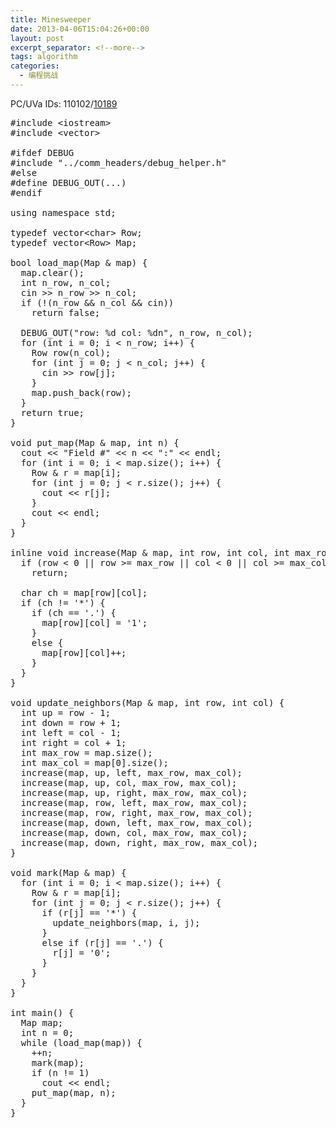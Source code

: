 ```yaml
---
title: Minesweeper
date: 2013-04-06T15:04:26+00:00
layout: post
excerpt_separator: <!--more-->
tags: algorithm
categories:
  - 编程挑战
---
```

PC/UVa IDs: 110102/<a href="http://uva.onlinejudge.org/index.php?option=com_onlinejudge&#038;Itemid=8&#038;page=show_problem&#038;problem=1130" target="_blank">10189</a>

<!--more-->

<pre class="brush: cpp; title: ; notranslate" title="">#include &lt;iostream&gt;
#include &lt;vector&gt;

#ifdef DEBUG
#include "../comm_headers/debug_helper.h"
#else
#define DEBUG_OUT(...)
#endif

using namespace std;

typedef vector&lt;char&gt; Row;
typedef vector&lt;Row&gt; Map;

bool load_map(Map & map) {
  map.clear();
  int n_row, n_col;
  cin &gt;&gt; n_row &gt;&gt; n_col;
  if (!(n_row && n_col && cin))
    return false;

  DEBUG_OUT("row: %d col: %dn", n_row, n_col);
  for (int i = 0; i &lt; n_row; i++) {
    Row row(n_col);
    for (int j = 0; j &lt; n_col; j++) {
      cin &gt;&gt; row[j];
    }
    map.push_back(row);
  }
  return true;
}

void put_map(Map & map, int n) {
  cout &lt;&lt; "Field #" &lt;&lt; n &lt;&lt; ":" &lt;&lt; endl;
  for (int i = 0; i &lt; map.size(); i++) {
    Row & r = map[i];
    for (int j = 0; j &lt; r.size(); j++) {
      cout &lt;&lt; r[j];
    }
    cout &lt;&lt; endl;
  }
}

inline void increase(Map & map, int row, int col, int max_row, int max_col) {
  if (row &lt; 0 || row &gt;= max_row || col &lt; 0 || col &gt;= max_col)
    return;

  char ch = map[row][col];
  if (ch != '*') {
    if (ch == '.') {
      map[row][col] = '1';
    }
    else {
      map[row][col]++;
    }
  }
}

void update_neighbors(Map & map, int row, int col) {
  int up = row - 1;
  int down = row + 1;
  int left = col - 1;
  int right = col + 1;
  int max_row = map.size();
  int max_col = map[0].size();
  increase(map, up, left, max_row, max_col);
  increase(map, up, col, max_row, max_col);
  increase(map, up, right, max_row, max_col);
  increase(map, row, left, max_row, max_col);
  increase(map, row, right, max_row, max_col);
  increase(map, down, left, max_row, max_col);
  increase(map, down, col, max_row, max_col);
  increase(map, down, right, max_row, max_col);
}

void mark(Map & map) {
  for (int i = 0; i &lt; map.size(); i++) {
    Row & r = map[i];
    for (int j = 0; j &lt; r.size(); j++) {
      if (r[j] == '*') {
        update_neighbors(map, i, j);
      }
      else if (r[j] == '.') {
        r[j] = '0';
      }
    }
  }
}

int main() {
  Map map;
  int n = 0;
  while (load_map(map)) {
    ++n;
    mark(map);
    if (n != 1)
      cout &lt;&lt; endl;
    put_map(map, n);
  }
}
</pre>

<div class="addtoany_share_save_container addtoany_content_bottom">
  <div class="a2a_kit a2a_kit_size_32 addtoany_list a2a_target" id="wpa2a_1">
    <a class="a2a_button_facebook" href="http://www.addtoany.com/add_to/facebook?linkurl=http%3A%2F%2Fkuangtong.me%2F2013%2F04%2F06%2Fminesweeper%2F&linkname=Minesweeper" title="Facebook" rel="nofollow" target="_blank"></a><a class="a2a_button_twitter" href="http://www.addtoany.com/add_to/twitter?linkurl=http%3A%2F%2Fkuangtong.me%2F2013%2F04%2F06%2Fminesweeper%2F&linkname=Minesweeper" title="Twitter" rel="nofollow" target="_blank"></a><a class="a2a_button_google_plus" href="http://www.addtoany.com/add_to/google_plus?linkurl=http%3A%2F%2Fkuangtong.me%2F2013%2F04%2F06%2Fminesweeper%2F&linkname=Minesweeper" title="Google+" rel="nofollow" target="_blank"></a><a class="a2a_button_sina_weibo" href="http://www.addtoany.com/add_to/sina_weibo?linkurl=http%3A%2F%2Fkuangtong.me%2F2013%2F04%2F06%2Fminesweeper%2F&linkname=Minesweeper" title="Sina Weibo" rel="nofollow" target="_blank"></a><a class="a2a_dd addtoany_share_save" href="https://www.addtoany.com/share_save"></a>
  </div>
</div>